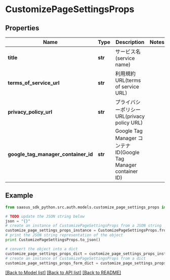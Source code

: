 # CustomizePageSettingsProps


## Properties
Name | Type | Description | Notes
------------ | ------------- | ------------- | -------------
**title** | **str** | サービス名(service name) | 
**terms_of_service_url** | **str** | 利用規約URL(terms of service URL) | 
**privacy_policy_url** | **str** | プライバシーポリシーURL(privacy policy URL) | 
**google_tag_manager_container_id** | **str** | Google Tag Manager コンテナ ID(Google Tag Manager container ID) | 

## Example

```python
from saasus_sdk_python.src.auth.models.customize_page_settings_props import CustomizePageSettingsProps

# TODO update the JSON string below
json = "{}"
# create an instance of CustomizePageSettingsProps from a JSON string
customize_page_settings_props_instance = CustomizePageSettingsProps.from_json(json)
# print the JSON string representation of the object
print CustomizePageSettingsProps.to_json()

# convert the object into a dict
customize_page_settings_props_dict = customize_page_settings_props_instance.to_dict()
# create an instance of CustomizePageSettingsProps from a dict
customize_page_settings_props_form_dict = customize_page_settings_props.from_dict(customize_page_settings_props_dict)
```
[[Back to Model list]](../README.md#documentation-for-models) [[Back to API list]](../README.md#documentation-for-api-endpoints) [[Back to README]](../README.md)


